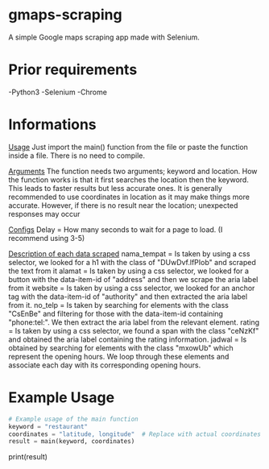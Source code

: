 # gmaps-scraping
A simple Google maps scraping app made with Selenium.

# Prior requirements
-Python3
-Selenium
-Chrome

# Informations

<ins>Usage</ins>
Just import the main() function from the file or paste the function inside a file.
There is no need to compile.

<ins>Arguments</ins>
The function needs two arguments; keyword and location.
How the function works is that it first searches the location then the keyword.
This leads to faster results but less accurate ones.
It is generally recommended to use coordinates in location as it may make things more accurate.
However, if there is no result near the location; unexpected responses may occur

<ins>Configs</ins>
Delay = How many seconds to wait for a page to load.
(I recommend using 3-5)

<ins>Description of each data scraped</ins>
nama_tempat = Is taken by using a css selector, we looked for a h1 with the class of "DUwDvf.lfPIob" and scraped the text from it
alamat = Is taken by using a css selector, we looked for a button with the data-item-id of "address" and then we scrape the aria label from it
website = Is taken by using a css selector, we looked for an anchor tag with the data-item-id of "authority" and then extracted the aria label from it.
no_telp = Is taken by searching for elements with the class "CsEnBe" and filtering for those with the data-item-id containing "phone:tel:". We then extract the aria label from the relevant element.
rating = Is taken by using a css selector, we found a span with the class "ceNzKf" and obtained the aria label containing the rating information.
jadwal = Is obtained by searching for elements with the class "mxowUb" which represent the opening hours. We loop through these elements and associate each day with its corresponding opening hours.

# Example Usage
```python
# Example usage of the main function
keyword = "restaurant"
coordinates = "latitude, longitude"  # Replace with actual coordinates
result = main(keyword, coordinates)
```
print(result)
